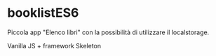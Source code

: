 # booklistES6

Piccola app "Elenco libri" con la possibilità di utilizzare il localstorage.

Vanilla JS + framework Skeleton
